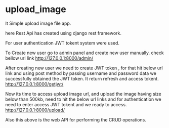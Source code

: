 # upload_image
It Simple upload image file app.

here Rest Api has created using django rest framework. 

For user authentication JWT tokent system were used.

To Create new user go to admin panel and create new user manually. check bellow url link
http://127.0.0.1:8000/admin/

After creating new user we need to create JWT token , for that hit below url link and using post method by passing username and password data we successfully obtained the JWT token. It return refresh and access tokent.
http://127.0.0.1:8000/getjwt/

Now its time to access upload image url, and upload the image having size below than 500kb, need to hit the below url links and for authentication we need to enter access JWT tokent and we ready to access.
http://127.0.0.1:8000/upload/

Also this above is the web API for performing the CRUD operations.

